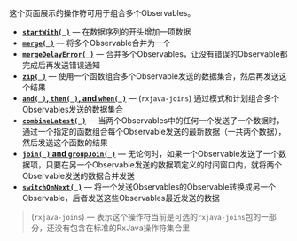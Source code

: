 这个页面展示的操作符可用于组合多个Observables。

* [**`startWith( )`**](StartWith.md) — 在数据序列的开头增加一项数据
* [**`merge( )`**](Merge.md) — 将多个Observable合并为一个
* [**`mergeDelayError( )`**](Merge.md) — 合并多个Observables，让没有错误的Observable都完成后再发送错误通知
* [**`zip( )`**](Zip.md) — 使用一个函数组合多个Observable发送的数据集合，然后再发送这个结果
* [**`and( )`, `then( )`, and `when( )`**](And.md) — (`rxjava-joins`) 通过模式和计划组合多个Observables发送的数据集合
* [**`combineLatest( )`**](Combinelatest.md) — 当两个Observables中的任何一个发送了一个数据时，通过一个指定的函数组合每个Observable发送的最新数据（一共两个数据），然后发送这个函数的结果
* [**`join( )` and `groupJoin( )`**](Join.md) — 无论何时，如果一个Observable发送了一个数据项，只要在另一个Observable发送的数据项定义的时间窗口内，就将两个Observable发送的数据合并发送
* [**`switchOnNext( )`**](Switch.md) — 将一个发送Observables的Observable转换成另一个Observable，后者发送这些Observables最近发送的数据

> (`rxjava-joins`) — 表示这个操作符当前是可选的`rxjava-joins`包的一部分，还没有包含在标准的RxJava操作符集合里
